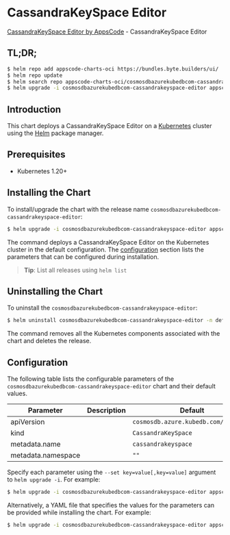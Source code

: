 # CassandraKeySpace Editor

[CassandraKeySpace Editor by AppsCode](https://appscode.com) - CassandraKeySpace Editor

## TL;DR;

```bash
$ helm repo add appscode-charts-oci https://bundles.byte.builders/ui/
$ helm repo update
$ helm search repo appscode-charts-oci/cosmosdbazurekubedbcom-cassandrakeyspace-editor --version=v0.9.0
$ helm upgrade -i cosmosdbazurekubedbcom-cassandrakeyspace-editor appscode-charts-oci/cosmosdbazurekubedbcom-cassandrakeyspace-editor -n default --create-namespace --version=v0.9.0
```

## Introduction

This chart deploys a CassandraKeySpace Editor on a [Kubernetes](http://kubernetes.io) cluster using the [Helm](https://helm.sh) package manager.

## Prerequisites

- Kubernetes 1.20+

## Installing the Chart

To install/upgrade the chart with the release name `cosmosdbazurekubedbcom-cassandrakeyspace-editor`:

```bash
$ helm upgrade -i cosmosdbazurekubedbcom-cassandrakeyspace-editor appscode-charts-oci/cosmosdbazurekubedbcom-cassandrakeyspace-editor -n default --create-namespace --version=v0.9.0
```

The command deploys a CassandraKeySpace Editor on the Kubernetes cluster in the default configuration. The [configuration](#configuration) section lists the parameters that can be configured during installation.

> **Tip**: List all releases using `helm list`

## Uninstalling the Chart

To uninstall the `cosmosdbazurekubedbcom-cassandrakeyspace-editor`:

```bash
$ helm uninstall cosmosdbazurekubedbcom-cassandrakeyspace-editor -n default
```

The command removes all the Kubernetes components associated with the chart and deletes the release.

## Configuration

The following table lists the configurable parameters of the `cosmosdbazurekubedbcom-cassandrakeyspace-editor` chart and their default values.

|     Parameter      | Description |                     Default                     |
|--------------------|-------------|-------------------------------------------------|
| apiVersion         |             | <code>cosmosdb.azure.kubedb.com/v1alpha1</code> |
| kind               |             | <code>CassandraKeySpace</code>                  |
| metadata.name      |             | <code>cassandrakeyspace</code>                  |
| metadata.namespace |             | <code>""</code>                                 |


Specify each parameter using the `--set key=value[,key=value]` argument to `helm upgrade -i`. For example:

```bash
$ helm upgrade -i cosmosdbazurekubedbcom-cassandrakeyspace-editor appscode-charts-oci/cosmosdbazurekubedbcom-cassandrakeyspace-editor -n default --create-namespace --version=v0.9.0 --set apiVersion=cosmosdb.azure.kubedb.com/v1alpha1
```

Alternatively, a YAML file that specifies the values for the parameters can be provided while
installing the chart. For example:

```bash
$ helm upgrade -i cosmosdbazurekubedbcom-cassandrakeyspace-editor appscode-charts-oci/cosmosdbazurekubedbcom-cassandrakeyspace-editor -n default --create-namespace --version=v0.9.0 --values values.yaml
```
